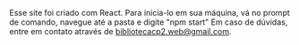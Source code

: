 Esse site foi criado com React. Para inicia-lo em sua máquina, vá no prompt de comando, navegue até a pasta e digite "npm start"
Em caso de dúvidas, entre em contato através de bibliotecacp2.web@gmail.com.
